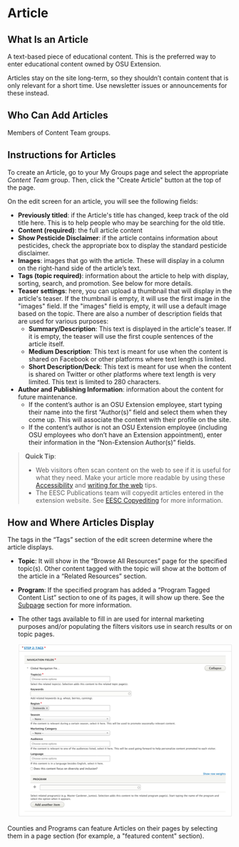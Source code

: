 # Article

## What Is an Article

A text-based piece of educational content. This is the preferred way to enter educational content owned by OSU Extension.

Articles stay on the site long-term, so they shouldn’t contain content that is only relevant for a short time. Use newsletter issues or announcements for these instead.

## Who Can Add Articles

Members of Content Team groups.

## Instructions for Articles

To create an Article, go to your My Groups page and select the appropriate *Content Team* group. Then, click the "Create Article" button at the top of the page.

On the edit screen for an article, you will see the following fields:

  - **Previously titled**: if the Article's title has changed, keep track of the old title here. This is to help people who may be searching for the old title.
  - **Content (required)**: the full article content
  - **Show Pesticide Disclaimer**: if the article contains information about pesticides, check the appropriate box to display the standard pesticide disclaimer.
  - **Images**: images that go with the article. These will display in a column on the right-hand side of the article’s text.
  - **Tags (topic required)**: information about the article to help with display, sorting, search, and promotion. See below for more details.
  - **Teaser settings**: here, you can upload a thumbnail that will display in the article's teaser. If the thumbnail is empty, it will use the first image in the "images" field. If the "images" field is empty, it will use a default image based on the topic. There are also a number of description fields that are used for various purposes:
      - **Summary/Description**: This text is displayed in the article's teaser. If it is empty, the teaser will use the first couple sentences of the article itself.
      - **Medium Description**: This text is meant for use when the content is shared on Facebook or other platforms where text length is limited.
      - **Short Description/Deck**: This text is meant for use when the content is shared on Twitter or other platforms where text length is very limited. This text is limited to 280 characters.
  - **Author and Publishing Information**: information about the content for future maintenance.
    - If the content’s author is an OSU Extension employee, start typing their name into the first “Author(s)” field and select them when they come up. This will associate the content with their profile on the site.
    - If the content’s author is not an OSU Extension employee (including OSU employees who don’t have an Extension appointment), enter their information in the “Non-Extension Author(s)” fields.

> **Quick Tip**:
>
>   - Web visitors often scan content on the web to see if it is useful for what they need. Make your article more readable by using these [Accessibility](../content-requirements.md#accessibility) and [writing for the web](../content-requirements.md#writing-for-the-web) tips.
>   - The EESC Publications team will copyedit articles entered in the extension website. See [EESC Copyediting](../managing-content.md#eesc-copyediting) for more information.


## How and Where Articles Display

The tags in the “Tags” section of the edit screen determine where the article displays.

  - **Topic**: It will show in the “Browse All Resources” page for the specified topic(s). Other content tagged with the topic will show at the bottom of the article in a “Related Resources” section.
  - **Program**: If the specified program has added a “Program Tagged Content List” section to one of its pages, it will show up there. See the [Subpage](#subpage) section for more information.
  - The other tags available to fill in are used for internal marketing purposes and/or populating the filters visitors use in search results or on topic pages.

    ![Topics, Keywords, Programs, and Regions Screenshot](../images/topic-program.png)

Counties and Programs can feature Articles on their pages by selecting them in a page section (for example, a "featured content" section).
